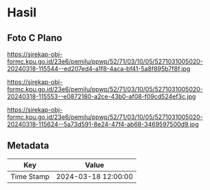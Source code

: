 # Hasil

## Foto C Plano

https://sirekap-obj-formc.kpu.go.id/23e6/pemilu/ppwp/52/71/03/10/05/5271031005020-20240318-115544--ed207ed4-a1f8-4aca-bf41-5a8f895b7f8f.jpg

https://sirekap-obj-formc.kpu.go.id/23e6/pemilu/ppwp/52/71/03/10/05/5271031005020-20240318-115553--e0872180-a2ce-43b0-af08-f09cd524ef3c.jpg

https://sirekap-obj-formc.kpu.go.id/23e6/pemilu/ppwp/52/71/03/10/05/5271031005020-20240318-115624--5a73d591-8e24-47f4-ab68-3469597500d9.jpg


## Metadata

| Key        | Value               |
| ---------- | ------------------- |
| Time Stamp | 2024-03-18 12:00:00 |



